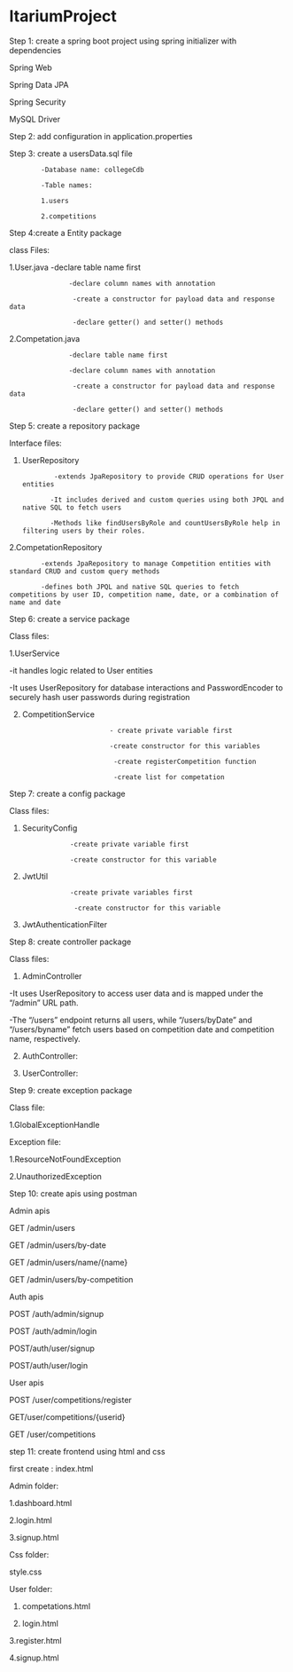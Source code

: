 # ItariumProject

Step 1: create a spring boot project using spring initializer with dependencies

Spring Web

Spring Data JPA

Spring Security

MySQL Driver

Step 2: add configuration in application.properties

Step 3: create a usersData.sql file 

            -Database name: collegeCdb
            
            -Table names: 
            
            1.users
            
            2.competitions
                          
Step 4:create a Entity package

class Files:

 1.User.java
                    -declare table name first
                    
                   -declare column names with annotation
                   
                    -create a constructor for payload data and response data 
                    
                    -declare getter() and setter() methods
                    
 2.Competation.java
 
                   -declare table name first
                   
                   -declare column names with annotation
                   
                    -create a constructor for payload data and response data 
                    
                    -declare getter() and setter() methods

Step 5: create a repository package

Interface files: 

1.	UserRepository

                -extends JpaRepository to provide CRUD operations for User entities

               -It includes derived and custom queries using both JPQL and native SQL to fetch users

               -Methods like findUsersByRole and countUsersByRole help in filtering users by their roles.

2.CompetationRepository

            -extends JpaRepository to manage Competition entities with standard CRUD and custom query methods

            -defines both JPQL and native SQL queries to fetch competitions by user ID, competition name, date, or a combination of name and date

Step 6: create a service package

Class files: 

1.UserService

-it handles logic related to User entities

-It uses UserRepository for database interactions and PasswordEncoder to securely hash user passwords during registration

 2. CompetitionService
    
                              - create private variable first
    
                              -create constructor for this variables
    
                               -create registerCompetition function
    
                               -create list for competation

Step 7: create a config package 

Class files:

 1. SecurityConfig
    
                    -create private variable first
    
                    -create constructor for this variable
    
 2. JwtUtil
    
                    -create private variables first
    
                     -create constructor for this variable
    
 3. JwtAuthenticationFilter

Step 8: create controller package

Class files: 

1. AdminController
   
-It uses UserRepository to access user data and is mapped under the “/admin” URL path.

 -The “/users” endpoint returns all users, while “/users/byDate” and “/users/byname” fetch users based on competition date and competition name, respectively.
 
2. AuthController:
               
3. UserController:
   
Step 9: create exception package

Class file:

1.GlobalExceptionHandle

Exception file:

1.ResourceNotFoundException

2.UnauthorizedException

Step 10: create apis using postman

Admin apis

  GET /admin/users
  
  GET /admin/users/by-date
  
  GET /admin/users/name/{name}
  
  GET /admin/users/by-competition

Auth apis

  POST /auth/admin/signup
  
  POST /auth/admin/login
  
  POST/auth/user/signup
  
  POST/auth/user/login
  
User apis

  POST /user/competitions/register
  
  GET/user/competitions/{userid}
  
  GET /user/competitions

step 11: create frontend using html and css 

first create : index.html

Admin folder:

1.dashboard.html

2.login.html

3.signup.html

Css folder:

style.css

User folder:

1. competations.html

2. login.html

3.register.html

4.signup.html
